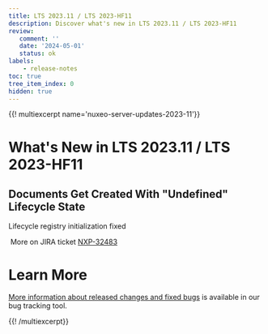 ```yaml
---
title: LTS 2023.11 / LTS 2023-HF11
description: Discover what's new in LTS 2023.11 / LTS 2023-HF11
review:
   comment: ''
   date: '2024-05-01'
   status: ok
labels:
    - release-notes
toc: true
tree_item_index: 0
hidden: true
---
```


{{! multiexcerpt name='nuxeo-server-updates-2023-11'}}
# What's New in LTS 2023.11 / LTS 2023-HF11

## Documents Get Created With "Undefined" Lifecycle State


Lifecycle registry initialization fixed

<i class="fa fa-long-arrow-right" aria-hidden="true"></i>&nbsp;More on JIRA ticket [NXP-32483](https://jira.nuxeo.com/browse/NXP-32483)


# Learn More

[More information about released changes and fixed bugs](https://jira.nuxeo.com/secure/ReleaseNote.jspa?projectId=10011&version=22842) is available in our bug tracking tool.

{{! /multiexcerpt}}
